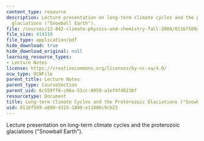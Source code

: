 ```yaml
---
content_type: resource
description: Lecture presentation on long-term climate cycles and the proterozoic
  glaciations ("Snowball Earth").
file: /courses/12-842-climate-physics-and-chemistry-fall-2008/0116f509a89043151809e11806c9cb23_part1_lec5.pdf
file_size: 414319
file_type: application/pdf
hide_download: true
hide_download_original: null
learning_resource_types:
- Lecture Notes
license: https://creativecommons.org/licenses/by-nc-sa/4.0/
ocw_type: OCWFile
parent_title: Lecture Notes
parent_type: CourseSection
parent_uid: 6c559ff8-c06a-51cc-8959-a1ef4fd6238f
resourcetype: Document
title: Long-term Climate Cycles and the Proterozoic Glaciations ("Snowball Earth")
uid: 0116f509-a890-4315-1809-e11806c9cb23
---
```

Lecture presentation on long-term climate cycles and the proterozoic glaciations ("Snowball Earth").